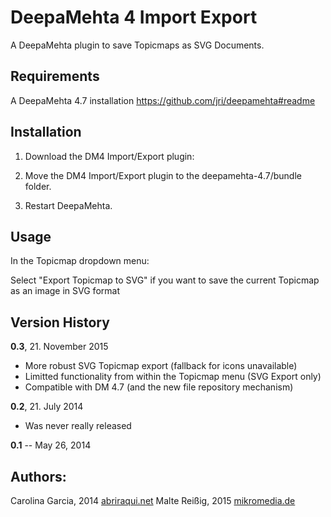 DeepaMehta 4 Import Export
==========================

A DeepaMehta plugin to save Topicmaps as SVG Documents.


Requirements
------------

A DeepaMehta 4.7 installation
https://github.com/jri/deepamehta#readme


Installation
------------

1. Download the DM4 Import/Export plugin:

2. Move the DM4 Import/Export plugin to the deepamehta-4.7/bundle folder.

3. Restart DeepaMehta.


Usage
-----
In the Topicmap dropdown menu:

Select "Export Topicmap to SVG" if you want to save the current Topicmap as an image in SVG format



Version History
---------------

**0.3**, 21. November 2015

- More robust SVG Topicmap export (fallback for icons unavailable)
- Limitted functionality from within the Topicmap menu (SVG Export only)
- Compatible with DM 4.7 (and the new file repository mechanism)

**0.2**, 21. July 2014

- Was never really released

**0.1** -- May 26, 2014


Authors:
--------

Carolina Garcia, 2014 [abriraqui.net](http://www.abriraqui.net)
Malte Reißig, 2015 [mikromedia.de](http://www.mikromedia.de)

